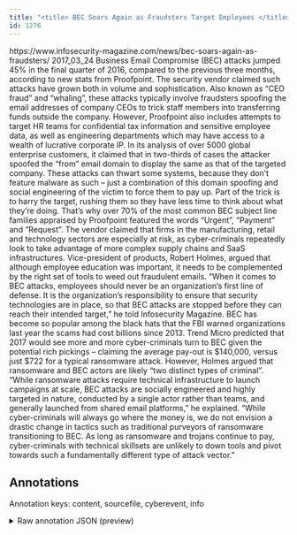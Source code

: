 ```yaml
---
title: "<title> BEC Soars Again as Fraudsters Target Employees </title>"
id: 1276
---
```


<title> BEC Soars Again as Fraudsters Target Employees </title>
<source> https://www.infosecurity-magazine.com/news/bec-soars-again-as-fraudsters/ </source>
<date> 2017_03_24 </date>
<text>
Business Email Compromise (BEC) attacks jumped 45% in the final quarter of 2016, compared to the previous three months, according to new stats from Proofpoint.
The security vendor claimed such attacks have grown both in volume and sophistication.
Also known as “CEO fraud” and “whaling”, these attacks typically involve fraudsters spoofing the email addresses of company CEOs to trick staff members into transferring funds outside the company.
However, Proofpoint also includes attempts to target HR teams for confidential tax information and sensitive employee data, as well as engineering departments which may have access to a wealth of lucrative corporate IP.
In its analysis of over 5000 global enterprise customers, it claimed that in two-thirds of cases the attacker spoofed the “from” email domain to display the same as that of the targeted company.
These attacks can thwart some systems, because they don’t feature malware as such – just a combination of this domain spoofing and social engineering of the victim to force them to pay up.
Part of the trick is to harry the target, rushing them so they have less time to think about what they’re doing.
That’s why over 70% of the most common BEC subject line families appraised by Proofpoint featured the words “Urgent”, “Payment” and “Request”.
The vendor claimed that firms in the manufacturing, retail and technology sectors are especially at risk, as cyber-criminals repeatedly look to take advantage of more complex supply chains and SaaS infrastructures.
Vice-president of products, Robert Holmes, argued that although employee education was important, it needs to be complemented by the right set of tools to weed out fraudulent emails.
“When it comes to BEC attacks, employees should never be an organization’s first line of defense. It is the organization’s responsibility to ensure that security technologies are in place, so that BEC attacks are stopped before they can reach their intended target,” he told Infosecurity Magazine.
BEC has become so popular among the black hats that the FBI warned organizations last year the scams had cost billions since 2013.
Trend Micro predicted that 2017 would see more and more cyber-criminals turn to BEC given the potential rich pickings – claiming the average pay-out is $140,000, versus just $722 for a typical ransomware attack.
However, Holmes argued that ransomware and BEC actors are likely “two distinct types of criminal”.
“While ransomware attacks require technical infrastructure to launch campaigns at scale, BEC attacks are socially engineered and highly targeted in nature, conducted by a single actor rather than teams, and generally launched from shared email platforms,” he explained.
“While cyber-criminals will always go where the money is, we do not envision a drastic change in tactics such as traditional purveyors of ransomware transitioning to BEC. As long as ransomware and trojans continue to pay, cyber-criminals with technical skillsets are unlikely to down tools and pivot towards such a fundamentally different type of attack vector.”
</text>



## Annotations

Annotation keys: content, sourcefile, cyberevent, info

<details>
<summary>Raw annotation JSON (preview)</summary>

```json
{
  "content": "Business Email Compromise (BEC) attacks jumped 45% in the final quarter of 2016, compared to the previous three months, according to new stats from Proofpoint. The security vendor claimed such attacks have grown both in volume and sophistication. Also known as \u201cCEO fraud\u201d and \u201cwhaling\u201d, these attacks typically involve fraudsters spoofing the email addresses of company CEOs to trick staff members into transferring funds outside the company. However, Proofpoint also includes attempts to target HR teams for confidential tax information and sensitive employee data, as well as engineering departments which may have access to a wealth of lucrative corporate IP. In its analysis of over 5000 global enterprise customers, it claimed that in two-thirds of cases the attacker spoofed the \u201cfrom\u201d email domain to display the same as that of the targeted company. These attacks can thwart some systems, because they don\u2019t feature malware as such \u2013 just a combination of this domain spoofing and social engineering of the victim to force them to pay up. Part of the trick is to harry the target, rushing them so they have less time to think about what they\u2019re doing. That\u2019s why over 70% of the most common BEC subject line families appraised by Proofpoint featured the words \u201cUrgent\u201d, \u201cPayment\u201d and \u201cRequest\u201d. The vendor claimed that firms in the manufacturing, retail and technology sectors are especially at risk, as cyber-criminals repeatedly look to take advantage of more complex supply chains and SaaS infrastructures. Vice-president of products, Robert Holmes, argued that although employee education was important, it needs to be complemented by the right set of tools to weed out fraudulent emails. \u201cWhen it comes to BEC attacks, employees should never be an organization\u2019s first line of defense. It is the organization\u2019s responsibility to ensure that security technologies are in place, so that BEC attacks are stopped before they can reach their intended target,\u201d he told Infosecurity Magazine. BEC has become so popular among the black hats that the FBI warned organizations last year the scams had cost billions since 2013. Trend Micro predicted that 2017 would see more and more cyber-criminals turn to BEC given the potential rich pickings \u2013 claiming the average pay-out is $140,000, versus just $722 for a typical ransomware attack. However, Holmes argued that ransomware and BEC actors are likely \u201ctwo distinct types of criminal\u201d. \u201cWhile ransomware attacks require technical infrastructure to launch campaigns at scale, BEC attacks are socially engineered and highly targeted in nature, conducted by a single actor rather than teams, and generally launched from shared email platforms,\u201d he explained. \u201cWhile cyber-criminals will always go where the money is, we do not envision a drastic change in tactics such as traditional purveyors of ransomware transitioning to BEC. As long as ransomware and trojans continue to pay, cyber-criminals with technical skillsets are unlikely to down tools and pivot towards such a fundamentally different type of attack vector.\u201d",
  "sourcefile": "1276.txt",
  "cyberevent": {
    "hopper": [
      {
        "index": 0,
        "relation": "Same",
        "events": [
          {
            "index": "E4",
            "type": "Attack",
            "realis": "Generic",
            "nugget": {
              "startOffset": 331,
              "index": "T6",
              "endOffset": 339,
              "text": "spoofing"
            },
            "argument": [
              {
                "index": "T7",
                "text": "email addresses",
                "endOffset": 359,
                "role": {
                  "type": "Trusted-Entity"
                },
                "startOffset": 344,
                "type": "PII"
              },
              {
                "index": "T8
```
</details>
